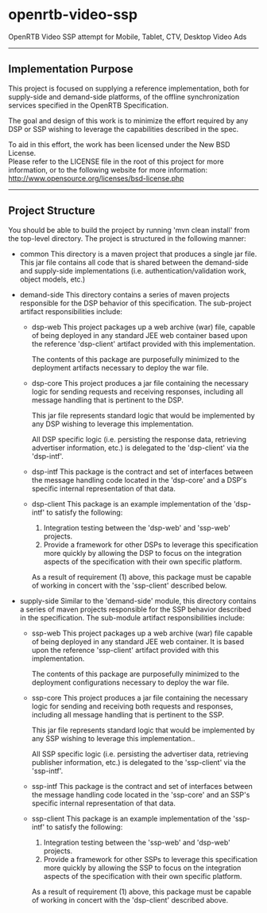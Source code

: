 openrtb-video-ssp
=================

OpenRTB Video SSP attempt for Mobile, Tablet, CTV, Desktop Video Ads 


--------------------------------------------------------------------------------
Implementation Purpose
--------------------------------------------------------------------------------
This project is focused on supplying a reference implementation, both for
supply-side and demand-side platforms, of the offline synchronization services
specified in the OpenRTB Specification.

The goal and design of this work is to minimize the effort required by any
DSP or SSP wishing to leverage the capabilities described in the spec.

To aid in this effort, the work has been licensed under the New BSD License.  
Please refer to the LICENSE file in the root of this project for more
information, or to the following website for more information:
http://www.opensource.org/licenses/bsd-license.php

--------------------------------------------------------------------------------
Project Structure
--------------------------------------------------------------------------------
You should be able to build the project by running 'mvn clean install' from the
top-level directory.  The project is structured in the following manner:

  + common
    This directory is a maven project that produces a single jar file.  This
    jar file contains all code that is shared between the demand-side and
    supply-side implementations (i.e. authentication/validation work, object
    models, etc.)


  + demand-side
    This directory contains a series of maven projects responsible for the DSP
    behavior of this specification.  The sub-project artifact responsibilities
    include:

    * dsp-web
      This project packages up a web archive (war) file, capable of being
      deployed in any standard JEE web container based upon the reference
      'dsp-client' artifact provided with this implementation.

      The contents of this package are purposefully minimized to the
      deployment artifacts necessary to deploy the war file.

    * dsp-core
      This project produces a jar file containing the necessary logic for
      sending requests and receiving responses, including all message handling
      that is pertinent to the DSP.  

      This jar file represents standard logic that would be implemented by any
      DSP wishing to leverage this implementation.

      All DSP specific logic (i.e. persisting the response data, retrieving
      advertiser information, etc.) is delegated to the 'dsp-client' via the
      'dsp-intf'.

    * dsp-intf
      This package is the contract and set of interfaces between the message
      handling code located in the 'dsp-core' and a DSP's specific internal
      representation of that data.
  
    * dsp-client
      This package is an example implementation of the 'dsp-intf' to satisfy
      the following:
      1) Integration testing between the 'dsp-web' and 'ssp-web' projects.
      2) Provide a framework for other DSPs to leverage this specification more
         quickly by allowing the DSP to focus on the integration aspects of the
         specification with their own specific platform.

      As a result of requirement (1) above, this package must be capable of
      working in concert with the 'ssp-client' described below.
 

  + supply-side
    Similar to the 'demand-side' module, this directory contains a series of
    maven projects responsible for the SSP behavior described in the
    specification.  The sub-module artifact responsibilities include:

    * ssp-web
      This project packages up a web archive (war) file capable of being
      deployed in any standard JEE web container.  It is based upon the
      reference 'ssp-client' artifact provided with this implementation.      

      The contents of this package are purposefully minimized to the deployment
      configurations necessary to deploy the war file.

    * ssp-core
      This project produces a jar file containing the necessary logic for
      sending and receiving both requests and responses, including all message
      handling that is pertinent to the SSP.  

      This jar file represents standard logic that would be implemented by any
      SSP wishing to leverage this implementation..

      All SSP specific logic (i.e. persisting the advertiser data, retrieving
      publisher information, etc.) is delegated to the 'ssp-client' via the
      'ssp-intf'.

    * ssp-intf
      This package is the contract and set of interfaces between the message
      handling code located in the 'ssp-core' and an SSP's specific internal
      representation of that data.

    * ssp-client
      This package is an example implementation of the 'ssp-intf' to satisfy
      the following:
      1) Integration testing between the 'ssp-web' and 'dsp-web' projects.
      2) Provide a framework for other SSPs to leverage this specification more
         quickly by allowing the SSP to focus on the integration aspects of the
         specification with their own specific platform.

      As a result of requirement (1) above, this package must be capable of
      working in concert with the 'dsp-client' described above.
